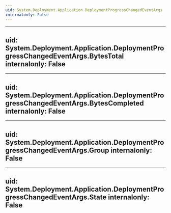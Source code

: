 ```yaml
---
uid: System.Deployment.Application.DeploymentProgressChangedEventArgs
internalonly: False
---
```


---
uid: System.Deployment.Application.DeploymentProgressChangedEventArgs.BytesTotal
internalonly: False
---

---
uid: System.Deployment.Application.DeploymentProgressChangedEventArgs.BytesCompleted
internalonly: False
---

---
uid: System.Deployment.Application.DeploymentProgressChangedEventArgs.Group
internalonly: False
---

---
uid: System.Deployment.Application.DeploymentProgressChangedEventArgs.State
internalonly: False
---
